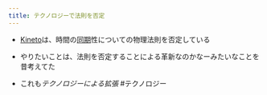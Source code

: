 ```yaml
---
title: テクノロジーで法則を否定
---
```


* [Kineto](kineto.md)は、時間の[同期](%E5%90%8C%E6%9C%9F.md)性についての物理法則を否定している

* やりたいことは、法則を否定することによる革新なのかなーみたいなことを昔考えてた

* これも*テクノロジーによる拡張*
  \#テクノロジー
